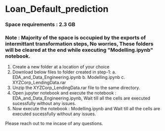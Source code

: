 # Loan_Default_prediction

### Space requirements : 2.3 GB
### Note :  Majority of the space is occupied by the exports of intermittant transformation steps, No worries, These folders will be cleared at the end while executing "Modelling.ipynb" notebook.

1. Create a new folder at a location of your choice
2. Download below files to folder created in step-1:
	a. EDA_and_Data_Engineering.ipynb
	b. Modelling.ipynb
	c. XYZCorp_LendingData.rar
3. Unzip the XYZCorp_LendingData.rar file to the same directory.
4. Open jupyter notebook and execute the notebook : EDA_and_Data_Engineering.ipynb, Wait till all the cells are executed sucessfully without any issues.
5. Now execute the notebook : Modelling.ipynb and Wait till all the cells are executed sucessfully without any issues.

Please reach out to me incase of any questions.

